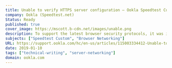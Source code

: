 ```yaml
---
title: Unable to verify HTTPS server configuration – Ookla Speedtest Custom
company: Ookla (Speedtest.net)
Status: Ready
published: true
cover_image: https://mscott.b-cdn.net/images/unable.png
description: To support the latest browser security protocols, it was important that vendors follow guidelines to ensure their server networking software could pass the routine security monitoring watchdog process developed by Ookla.
subjects: ["Speedtest Custom", "Browser Networking"]
URL: https://support.ookla.com/hc/en-us/articles/115003334412-Unable-to-verify-HTTPS-server-configuration
date: 2019-01-10
tags: ["technical-writing", "server-networking"]
domain: ookla.com
---
```

